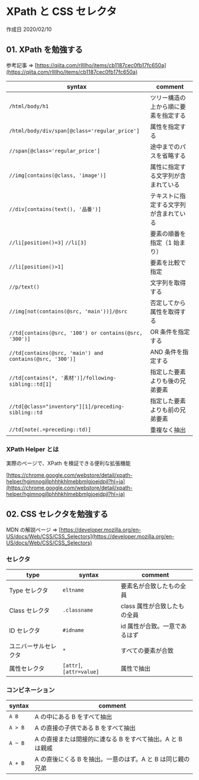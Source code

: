 # XPath と CSS セレクタ

作成日 2020/02/10

## 01. XPath を勉強する

参考記事 => [https://qiita.com/rllllho/items/cb1187cec0fb17fc650a](https://qiita.com/rllllho/items/cb1187cec0fb17fc650a)

| syntax                                                   | comment                                |
| -------------------------------------------------------- | -------------------------------------- |
| `/html/body/h1`                                          | ツリー構造の上から順に要素を指定する   |
| `/html/body/div/span[@class='regular_price']`            | 属性を指定する                         |
| `//span[@class='regular_price']`                         | 途中までのパスを省略する               |
| `//img[contains(@class, 'image')]`                       | 属性に指定する文字列が含まれている     |
| `//div[contains(text(), '品番')]`                        | テキストに指定する文字列が含まれている |
| `//li[position()=3]` `//li[3]`                           | 要素の順番を指定（1 始まり）           |
| `//li[position()>1]`                                     | 要素を比較で指定                       |
| `//p/text()`                                             | 文字列を取得する                       |
| `//img[not(contains(@src, 'main'))]/@src`                | 否定してから属性を取得する             |
| `//td[contains(@src, '100') or contains(@src, '300')]`   | OR 条件を指定する                      |
| `//td[contains(@src, 'main') and contains(@src, '300')]` | AND 条件を指定する                     |
| `//td[contains(*, '素材')]/following-sibling::td[1]`     | 指定した要素よりも後の兄弟要素         |
| `//td[@class="inventory"][1]/preceding-sibling::td`      | 指定した要素よりも前の兄弟要素         |
| `//td[note(.=preceding::td)]`                            | 重複なく抽出                           |

### XPath Helper とは

実際のページで、XPath を検証できる便利な拡張機能

[https://chrome.google.com/webstore/detail/xpath-helper/hgimnogjllphhhkhlmebbmlgjoejdpjl?hl=ja](https://chrome.google.com/webstore/detail/xpath-helper/hgimnogjllphhhkhlmebbmlgjoejdpjl?hl=ja)

## 02. CSS セレクタを勉強する

MDN の解説ページ => [https://developer.mozilla.org/en-US/docs/Web/CSS/CSS_Selectors](https://developer.mozilla.org/en-US/docs/Web/CSS/CSS_Selectors)

### セレクタ

| type                 | syntax                   | comment                       |
| -------------------- | ------------------------ | ----------------------------- |
| Type セレクタ        | `eltname`                | 要素名が合致したもの全員      |
| Class セレクタ       | `.classname`             | class 属性が合致したもの全員  |
| ID セレクタ          | `#idname`                | id 属性が合致。一意であるはず |
| ユニバーサルセレクタ | `*`                      | すべての要素が合致            |
| 属性セレクタ         | `[attr]`, `[attr=value]` | 属性で抽出                    |

### コンビネーション

| syntax  | comment                                                    |
| ------- | ---------------------------------------------------------- |
| `A B`   | A の中にある B をすべて抽出                                |
| `A > B` | A の直接の子供である B をすべて抽出                        |
| `A ~ B` | A の直接または間接的に連なる B をすべて抽出。A と B は親戚 |
| `A + B` | A の直後にくる B を抽出。一意のはず。A と B は同じ親の兄弟 |
